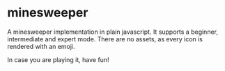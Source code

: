 # minesweeper

A minesweeper implementation in plain javascript.
It supports a beginner, intermediate and expert mode.
There are no assets, as every icon is rendered with an emoji.

In case you are playing it, have fun!